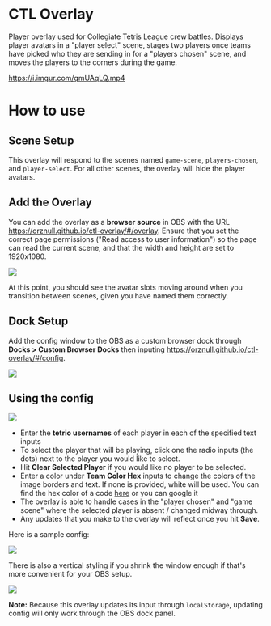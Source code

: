 # CTL Overlay

Player overlay used for Collegiate Tetris League crew battles. Displays player avatars in a "player select" scene, stages two players once teams have picked who they are sending in for a "players chosen" scene, and moves the players to the corners during the game.

https://i.imgur.com/qmUAqLQ.mp4

# How to use

## Scene Setup

This overlay will respond to the scenes named `game-scene`, `players-chosen`, and `player-select`. For all other scenes, the overlay will hide the player avatars.

## Add the Overlay

You can add the overlay as a **browser source** in OBS with the URL https://orznull.github.io/ctl-overlay/#/overlay. Ensure that you set the correct page permissions ("Read access to user information") so the page can read the current scene, and that the width and height are set to 1920x1080.

![](https://i.imgur.com/c5HqmXe.png)

At this point, you should see the avatar slots moving around when you transition between scenes, given you have named them correctly.

## Dock Setup

Add the config window to the OBS as a custom browser dock through **Docks > Custom Browser Docks** then inputing https://orznull.github.io/ctl-overlay/#/config.

![](https://i.imgur.com/6Fmkdug.png)

## Using the config

![](https://i.imgur.com/eudtUhl.png) 

- Enter the **tetrio usernames** of each player in each of the specified text inputs
- To select the player that will be playing, click one the radio inputs (the dots) next to the player you would like to select.
- Hit **Clear Selected Player** if you would like no player to be selected.
- Enter a color under **Team Color Hex** inputs to change the colors of the image borders and text. If none is provided, white will be used. You can find the hex color of a code [here](https://rgbacolorpicker.com/hex-color-picker) or you can google it 
- The overlay is able to handle cases in the "player chosen" and "game scene" where the selected player is absent / changed midway through.
- Any updates that you make to the overlay will reflect once you hit **Save**. 

Here is a sample config:

![](https://i.imgur.com/EhqRDkG.png)

There is also a vertical styling if you shrink the window enough if that's more convenient for your OBS setup.

![](https://imgur.com/4W9AwDu.png)

**Note:** Because this overlay updates its input through `localStorage`, updating config will only work through the OBS dock panel.
